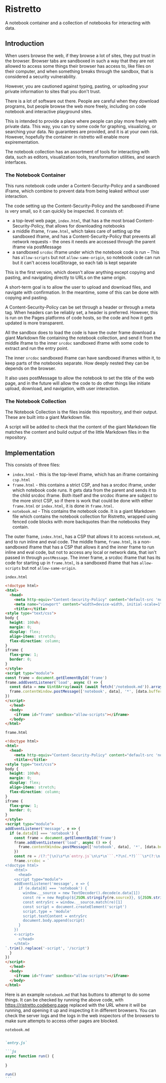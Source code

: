 # Ristretto

A notebook container and a collection of notebooks for interacting with data.

## Introduction

When users browse the web, if they browse a lot of sites, they put trust in the browser. Browser tabs are sandboxed in such a way that they are not allowed to access some things their browser has access to, like files on their computer, and when something breaks through the sandbox, that is considered a security vulnerability.

However, you are cautioned against typing, pasting, or uploading your private information to sites that you don't trust.

There is a lot of software out there. People are careful when they download programs, but people browse the web more freely, including on code notebook and interactive playground sites.

This is intended to provide a place where people can play more freely with private data. This way, you can try some code for graphing, visualizing, or searching your data. No guarantees are provided, and it is at your own risk. However, hopefully the container in ristretto will enable more expirementation.

The notebook collection has an assortment of tools for interacting with data, such as editors, visualization tools, transformation utilities, and search interfaces.

### The Notebook Container

This runs notebook code under a Content-Security-Policy and a sandboxed iFrame, which combine to prevent data from being leaked without user interaction.

The code setting up the Content-Security-Policy and the sandboxed iFrame is very small, so it can quickly be inspected. It consists of:

- a top-level web page, `index.html`, that has a the most broad Content-Security-Policy, that allows for downloading notebooks
- a middle iframe, `frame.html`, which takes care of setting up the sandboxed iframe, and has a Content-Security-Policy that prevents all network requests - the ones it needs are accessed through the parent iframe via postMessage
- a sandboxed `srcdoc` iframe under which the notebook code is run – This has `allow-scripts` but not `allow-same-origin`, so notebook code can run but it can't access localStorage, so each tab is kept separate

This is the first version, which doesn't allow anything except copying and pasting, and navigating directly to URLs on the same origin.

A short-term goal is to allow the user to upload and download files, and navigate with confirmation. In the meantime, some of this can be done with copying and pasting.

A Content-Security-Policy can be set through a header or through a meta tag. When headers can be reliably set, a header is preferred. However, this is run on the Pages platforms of code hosts, so the code and how it gets updated is more transparent.

All the sandbox does to load the code is have the outer frame download a giant Markdown file containing the notebook collection, and send it from the middle iframe to the inner `srcdoc` sandboxed iframe with some code to extract and run the entry point.

The inner `srcdoc` sandboxed iframe can have sandboxed iframes within it, to keep parts of the notebooks separate. How deeply nested they can be depends on the browser.

It also uses postMessage to allow the notebook to set the title of the web page, and in the future will allow the code to do other things like initiate upload, download, and navigation, with user interaction.

### The Notebook Collection

The Notebook Collection is the files inside this repository, and their output. These are built into a giant Markdown file.

A script will be added to check that the content of the giant Markdown file matches the content and build output of the little Markdown files in the repository.

## Implementation

This consists of three files:

- `index.html` - this is the top-level iframe, which has an iframe containing `csp.html`
- `frame.html` - this contains a strict CSP, and has a srcdoc iframe, under which notebook code runs. It gets data from the parent and sends it to the child srcdoc iframe. Both itself and the srcdoc iframe are subject to the more strict CSP, so if there is work that could be done with either `frame.html` or `index.html`, it is done in `frame.html`.
- `notebook.md` - This contains the notebook code. It is a giant Markdown file which contains the notebook collection for Ristretto, wrapped using fenced code blocks with more backquotes than the notebooks they contain.

The outer frame, `index.html`, has a CSP that allows it to access `notebook.md`, and to run inline and eval code. The middle frame, `frame.html`, is a non-sandboxed iframe that has a CSP that allows it and the inner frame to run inline and eval code, but not to access any local or network data, that isn't passed in through `postMessage`. The inner frame, a srcdoc iframe that has its code for starting up in `frame.html`, is a sandboxed iframe that has `allow-scripts` but not `allow-same-origin`.

`index.html`

```html
<!doctype html>
<html>
  <head>
    <meta http-equiv="Content-Security-Policy" content="default-src 'none'; script-src 'unsafe-inline' 'unsafe-eval'; style-src 'unsafe-inline' 'unsafe-eval'; connect-src https://ristretto.codeberg.page/notebook.md">
    <meta name="viewport" content="width=device-width, initial-scale=1" />
    <title></title>
<style type="text/css">
body {
  height: 100vh;
  margin: 0;
  display: flex;
  align-items: stretch;
  flex-direction: column;
}
iframe {
  flex-grow: 1;
  border: 0;
}
</style>
<script type="module">
const frame = document.getElementById('frame')
frame.addEventListener('load', async () => {
  const data = new Uint8Array(await (await fetch('/notebook.md')).arrayBuffer())
  frame.contentWindow.postMessage(['notebook', data], '*', [data.buffer])
})
</script>
  </head>
  <body>
    <iframe id="frame" sandbox="allow-scripts"></iframe>
  </body>
</html>
```

`frame.html`

```html
<!doctype html>
<html>
  <head>
    <meta http-equiv="Content-Security-Policy" content="default-src 'none'; script-src 'unsafe-inline' 'unsafe-eval'; style-src 'unsafe-inline' 'unsafe-eval'; connect-src 'none'">
    <title></title>
<style type="text/css">
body {
  height: 100vh;
  margin: 0;
  display: flex;
  align-items: stretch;
  flex-direction: column;
}
iframe {
  flex-grow: 1;
  border: 0;
}
</style>
<script type="module">
addEventListener('message', e => {
  if (e.data[0] === 'notebook') {
    const frame = document.getElementById('frame')
    frame.addEventListener('load', async () => {
      frame.contentWindow.postMessage(['notebook', data], '*', [data.buffer])
    })
    const re = /(?:^|\n)\s*\n`entry.js`\n\s*\n```.*?\n(.*?)```\s*(?:\n|$)/s
    frame.srcdoc = `
<!doctype html>
    <html>
      <head>
    <script type="module">
    addEventListener('message', e => {
      if (e.data[0] === 'notebook') {
        window.__source = new TextDecoder().decode(e.data[1])
        const re = new RegExp(${JSON.stringify(re.source)}, ${JSON.stringify(re.flags)})
        const entrySrc = window.__source.match(re)[1]
        const script = document.createElement('script')
        script.type = 'module'
        script.textContent = entrySrc
        document.body.append(script)
      }
    })
    <-script>
      </head>
    </html>
`.trim().replace('-script', '/script')
  }
})
</script>
  </head>
  <body>
    <iframe id="frame" sandbox="allow-scripts"></iframe>
  </body>
</html>
```

Here is an example `notebook.md` that has buttons to attempt to do some things. It can be checked by running the above code, with https://ristretto.codeberg.page replaced with the URL where it will be running, and opening it up and inspecting it in different browsers. You can check the server logs and the logs in the web inspectors of the browsers to make sure attempts to access other pages are blocked.

`notebook.md`

````md

`entry.js`

```js
async function run() {
  
}

run()
```

````